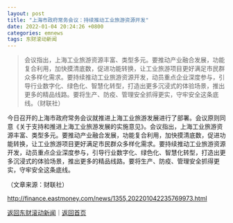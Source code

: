 ```yaml
---
layout: post
title: "上海市政府常务会议：持续推动工业旅游资源开发"
date: 2022-01-04 20:24:26 +0800
categories: emnews
tags: 东财滚动新闻
---
```

> 会议指出，上海工业旅游资源丰富、类型多元。要推动产业融合发展，功能复合利用，加快摸清底数，促进功能转换，让工业旅游项目更好满足市民群众多样化需求。要持续推动工业旅游资源开发，动员重点企业深度参与，引导行业数字化、绿色化、智慧化转型，打造出更多沉浸式的体验场景，推出更多的精品线路。要将生产、防疫、管理安全抓得更实，守牢安全这条底线。（财联社）

<p>今日召开的上海市政府常务会议就推进上海工业旅游发展进行了部署。会议原则同意《关于支持和推进上海工业旅游发展的实施意见》。会议指出，上海工业旅游资源丰富、类型多元。要推动产业融合发展，功能复合利用，加快摸清底数，促进功能转换，让工业旅游项目更好满足市民群众多样化需求。要持续推动工业旅游资源开发，动员重点企业深度参与，引导行业数字化、绿色化、智慧化转型，打造出更多沉浸式的体验场景，推出更多的精品线路。要将生产、防疫、管理安全抓得更实，守牢安全这条底线。</p><p class="em_media">（文章来源：财联社）</p>

<http://finance.eastmoney.com/news/1355,202201042235769973.html>

[返回东财滚动新闻](//finews.withounder.com/emnews/)｜[返回首页](//finews.withounder.com/)
